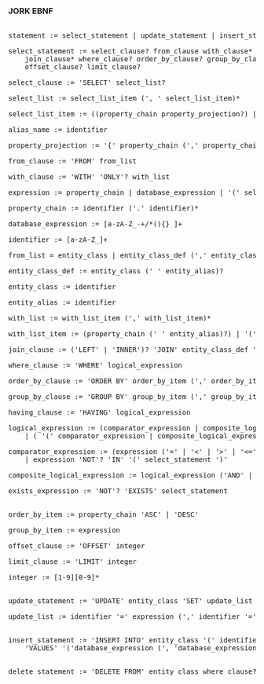 ### JORK EBNF
<pre> 
statement := select_statement | update_statement | insert_statement | delete_statement

select_statement := select_clause? from_clause with_clause*
	join_clause* where_clause? order_by_clause? group_by_clause? having_clause?
	offset_clause? limit_clause?
	
select_clause := 'SELECT' select_list?

select_list := select_list_item (', ' select_list_item)*

select_list_item := ((property_chain property_projection?) | database_expression) (' ' alias_name)?

alias_name := identifier

property_projection := '{' property_chain (',' property_chain)* '}'
	
from_clause := 'FROM' from_list

with_clause := 'WITH' 'ONLY'? with_list

expression := property_chain | database_expression | '(' select_statement ')'

property_chain := identifier ('.' identifier)*

database_expression := [a-zA-Z_-+/*(){} ]+

identifier := [a-zA-Z_]+

from_list = entity_class | entity_class_def (',' entity_class_def)* | property_chain (' ' entity_alias)?

entity_class_def := entity_class (' ' entity_alias)?

entity_class := identifier

entity_alias := identifier

with_list := with_list_item (',' with_list_item)*

with_list_item := (property_chain (' ' entity_alias)?) | '(' select_statement ')'

join_clause := ('LEFT' | 'INNER')? 'JOIN' entity_class_def 'ON' logical_expression

where_clause := 'WHERE' logical_expression

order_by_clause := 'ORDER BY' order_by_item (',' order_by_item)*

group_by_clause := 'GROUP BY' group_by_item (',' group_by_item)*

having_clause := 'HAVING' logical_expression

logical_expression := (comparator_expression | composite_logical_expression | exists_expression) 
	| ( '(' comparator_expression | composite_logical_expression | exists_expression ')' )

comparator_expression := (expression ('=' | '<' | '>' | '<=' | '>=') expression)
	| expression 'NOT'? 'IN' '(' select_statement ')'

composite_logical_expression := logical_expression ('AND' | 'OR') logical_expression

exists_expression := 'NOT'? 'EXISTS' select_statement


order_by_item := property_chain 'ASC' | 'DESC'

group_by_item := expression

offset_clause := 'OFFSET' integer

limit_clause := 'LIMIT' integer

integer := [1-9][0-9]*


update_statement := 'UPDATE' entity_class 'SET' update_list where_clause?

update_list := identifier '=' expression (',' identifier '=' expression)*


insert_statement := 'INSERT INTO' entity_class '(' identifier (', ' identifier)* ')' 
	'VALUES' '('database_expression (', 'database_expression)*')'
	

delete_statement := 'DELETE FROM' entity_class where_clause? limit_clause?
</pre>
